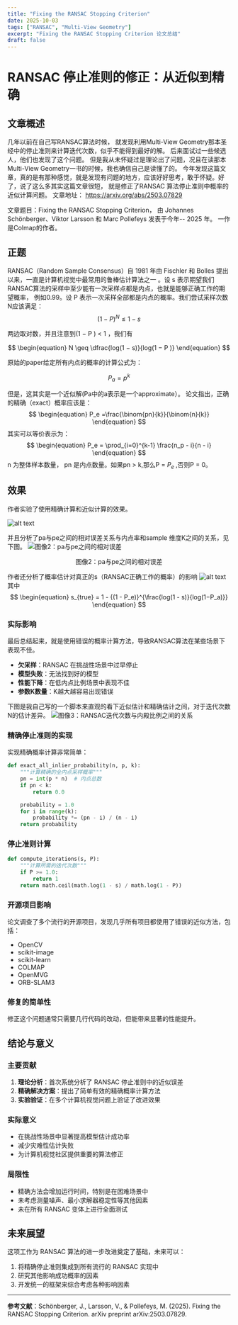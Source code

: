 ```yaml
---
title: "Fixing the RANSAC Stopping Criterion"
date: 2025-10-03
tags: ["RANSAC", "Multi-View Geometry"]
excerpt: "Fixing the RANSAC Stopping Criterion 论文总结"
draft: false
---
```


# RANSAC 停止准则的修正：从近似到精确

## 文章概述
几年以前在自己写RANSAC算法时候， 就发现利用Multi-View Geometry那本圣经中的停止准则来计算迭代次数，似乎不能得到最好的解。 后来面试过一些候选人，他们也发现了这个问题。 但是我从未怀疑过是理论出了问题，况且在读那本Multi-View Geometry一书的时候，我也确信自己是读懂了的。 今年发现这篇文章，真的是有那种感觉，就是发现有问题的地方，应该好好思考，敢于怀疑。好了，说了这么多其实这篇文章很短， 就是修正了RANSAC 算法停止准则中概率的近似计算问题。 文章地址： https://arxiv.org/abs/2503.07829


文章题目：Fixing the RANSAC Stopping Criterion， 由 Johannes Schönberger、Viktor Larsson 和 Marc Pollefeys 发表于今年-- 2025 年。 一作是Colmap的作者。 

## 正题
RANSAC（Random Sample Consensus）自 1981 年由 Fischler 和 Bolles 提出以来，一直是计算机视觉中最常用的鲁棒估计算法之一 。设 s 表示期望我们RANSAC算法的采样中至少能有一次采样点都是内点，也就是能够正确工作的期望概率， 例如0.99。设 P 表示一次采样全部都是内点的概率。我们尝试采样次数N应该满足： 
$$
\begin{equation}
 (1 − P )^N \leq 1 − s 
\end{equation}
$$

两边取对数，并且注意到(1 − P ) < 1 ，我们有

$$ 
\begin{equation}
    N \geq \dfrac{log(1 − s)}{log(1 − P )} 
\end{equation}
$$

原始的paper给定所有内点的概率的计算公式为：

$$
\begin{equation}
P_a = p^k
\end{equation}
$$

但是，这其实是一个近似解(Pa中的a表示是一个approximate）。 论文指出，正确的精确（exact）概率应该是：
$$
\begin{equation}
P_e =\frac{\binom{pn}{k}}{\binom{n}{k}}
\end{equation}
$$
其实可以等价表示为：
$$
\begin{equation}
P_e = \prod_{i=0}^{k-1} \frac{n_p - i}{n - i}
\end{equation}
$$
 n 为整体样本数量， pn 是内点数量。如果pn > k,那么P =  $P_e$ ,否则P = 0。

## 效果
作者实验了使用精确计算和近似计算的效果。 

![alt text](./image1.jpg)

并且分析了pa与pe之间的相对误差关系与内点率和sample 维度K之间的关系，见下图。 
![图像2：pa与pe之间的相对误差](./image.jpg)
<center>图像2：pa与pe之间的相对误差</center>

作者还分析了概率估计对真正的s（RANSAC正确工作的概率）的影响
![alt text](./image2.jpg)
其中
$$
\begin{equation}
s_{true} = 1 - {(1 - P_e)}^{\frac{log(1 - s)}{log(1−P_a)}} 
\end{equation}
$$


### 实际影响
最后总结起来，就是使用错误的概率计算方法，导致RANSAC算法在某些场景下表现不佳。 
- **欠采样**：RANSAC 在挑战性场景中过早停止
- **模型失败**：无法找到好的模型
- **性能下降**：在低内点比例场景中表现不佳
- **参数K数量**：K越大越容易出现错误

下图是我自己写的一个脚本来直观的看下近似估计和精确估计之间，对于迭代次数N的估计差异。 
![图像3：RANSAC迭代次数与内殿比例之间的关系](./iteration_comparison.jpg)

### 精确停止准则的实现

实现精确概率计算非常简单：

```python
def exact_all_inlier_probability(n, p, k):
    """计算精确的全内点采样概率"""
    pn = int(p * n)  # 内点总数
    if pn < k:
        return 0.0

    probability = 1.0
    for i in range(k):
        probability *= (pn - i) / (n - i)
    return probability
```

### 停止准则计算

```python
def compute_iterations(s, P):
    """计算所需的迭代次数"""
    if P >= 1.0:
        return 1
    return math.ceil(math.log(1 - s) / math.log(1 - P))
```



### 开源项目影响

论文调查了多个流行的开源项目，发现几乎所有项目都使用了错误的近似方法，包括：

- OpenCV
- scikit-image
- scikit-learn
- COLMAP
- OpenMVG
- ORB-SLAM3



### 修复的简单性

修正这个问题通常只需要几行代码的改动，但能带来显著的性能提升。

## 结论与意义

### 主要贡献

1. **理论分析**：首次系统分析了 RANSAC 停止准则中的近似误差
2. **精确解决方案**：提出了简单有效的精确概率计算方法
3. **实验验证**：在多个计算机视觉问题上验证了改进效果

### 实际意义

- 在挑战性场景中显著提高模型估计成功率
- 减少灾难性估计失败
- 为计算机视觉社区提供重要的算法修正

### 局限性

- 精确方法会增加运行时间，特别是在困难场景中
- 未考虑测量噪声、最小求解器稳定性等其他因素
- 未在所有 RANSAC 变体上进行全面测试

## 未来展望

这项工作为 RANSAC 算法的进一步改进奠定了基础，未来可以：

1. 将精确停止准则集成到所有流行的 RANSAC 实现中
2. 研究其他影响成功概率的因素
3. 开发统一的框架来综合考虑各种影响因素

---

**参考文献**：Schönberger, J., Larsson, V., & Pollefeys, M. (2025). Fixing the RANSAC Stopping Criterion. arXiv preprint arXiv:2503.07829.
